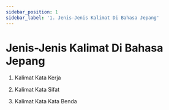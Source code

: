 ```yaml
---
sidebar_position: 1
sidebar_label: '1. Jenis-Jenis Kalimat Di Bahasa Jepang'
---
```


# Jenis-Jenis Kalimat Di Bahasa Jepang

1. Kalimat Kata Kerja

2. Kalimat Kata Sifat

3. Kalimat Kata Kata Benda